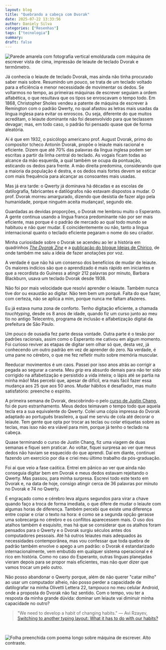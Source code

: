```yaml
---
layout: blog
title: "Quebrando a cabeça com Dvorak"
date: 2025-07-22 13:33:56
author: Daniely Silva
categories: ["Resenhas"]
tags: ["tecnologia"]
summary:
draft: false
---
```


![Parede amarela com fotografia vertical emoldurada com máquina de escrever vista de cima, impressão de leiaute de teclado Dvorak e termômetro.](/img/blog/dvorak.jpg "Convívio entre leiautes")

Já conhecia o leiaute de teclado Dvorak, mas ainda não tinha procurado saber mais sobre. Resumindo um pouco, se trata de um teclado voltado para a eficiência e menor necessidade de movimentar os dedos. Se voltarmos no tempo, as primeiras máquinas de escrever seguiam a ordem alfabética, o que resultava que os tipos se enroscavam o tempo todo. Em 1868, Christopher Sholes vendeu a patente de máquina de escrever à Remington com o padrão Qwerty, no qual afastou as letras mais usadas da língua inglesa para evitar os enroscos. Ou seja, diferente do que muitos acreditam, o leiaute dominante não foi desenvolvido para que teclassem devagar; mas, em todo caso, o padrão foi pensado quase que de forma aleatória.

Aí é que em 1932, o psicólogo americano prof. August Dvorak, primo do compositor tcheco Antonín Dvorak, propõe o leiaute mais racional e eficiente. Dizem que até 70% das palavras da língua inglesa podem ser escritas a partir da linha central do teclado. As vogais ficam todas ao alcance da mão esquerda, a qual também se ocupa da pontuação, esticando os dedos para frente. A mão direita predomina, considerando que a maioria da população é destra, e os dedos mais fortes devem se esticar com mais frequência para alcançar as consoantes mais usadas.

Mas já era tarde: o Qwerty já dominava há décadas e as escolas de datilografia, fabricantes e datilógrafos não estavam dispostos a mudar. O prof. Dvorak morreu amargurado, dizendo que desistia de fazer algo pela humanidade, porque ninguém aceita mudanças!, segundo ele.

Guardadas as devidas proporções, o Dvorak me lembrou muito o Esperanto. A gente continua usando a língua franca predominante não por ser mais eficiente, mas porque é o padrão de mercado ao qual todo mundo se habituou e não quer mudar. E coincidentemente ou não, tanto a língua internacional quanto o teclado eficiente pegaram o nome do seu criador.

Minha curiosidade sobre o Dvorak se acendeu ao ler a história em quadrinhos *[The Dvorak Zine](https://www.dvzine.org/zine/TheDvorakZine.pdf)* e a [publicação do blogue Ideias de Chirico](https://blog.ayom.media/ideiasdechirico/como-e-porque-passei-a-escrever-com-teclado-dvorak), de onde também me saiu a ideia de fazer anotações por voz.

A verdade é que não há um consenso dos benefícios de mudar de leiaute. Os maiores indícios são que o aprendizado é mais rápido em iniciantes e que a recordista do Guiness a atingir 212 palavras por minuto, Barbara Blackburn, usava um teclado Dvorak desde 1938.

Não foi por mais velocidade que resolvi aprender o leiaute. Também nunca tive dor ou exaustão ao digitar. Não tem bem um porquê. Falta do que fazer, com certeza, não se aplica a mim, porque nunca me faltam afazeres.

Eu já estava numa zona de conforto. Tenho digitação eficiente, a chamada *touchtyping*, desde os 8 anos de idade, quando fiz um curso junto ao meu tio no antigo Telecentro, programa de inclusão e alfabetização digital da prefeitura de São Paulo.

Um pouco de ousadia fez parte dessa vontade. Outra parte é o tesão por padrões racionais, assim como o Esperanto me cativou em algum momento. Foi curioso reviver as etapas de digitar sem olhar só que, desta vez, já conhecendo um outro padrão em vez de aprender do zero. Na verdade, é uma pane no cérebro, o que me fez refletir muito sobre memória muscular.

Reeducar movimentos é um caos. Passei por isso anos atrás ao corrigir a pegada ao segurar a caneta. Meu *grip* era absurdo demais para não ter sido corrigido na alfabetização e persistido a vida inteira; o lápis até se partia na minha mão! Mas percebi que, apesar de difícil, era mais fácil fazer essa mudança aos 25 que aos 50 anos. Mudar hábitos é desafiador, mas muito satisfatório: preenche o espírito.

A primeira semana de Dvorak, descobrindo-o pelo [curso de Justin Chang](https://dvorak.justinpchang.com/), foi de puro estranhamento. Meus dedos teimavam o tempo todo que aquela tecla era a sua equivalente do Qwerty. Colei uma cópia impressa do Dvorak adaptado ao português brasileiro, a qual me serviu de cola até decorar o leiaute. Tem gente que opta por trocar as teclas ou colar etiquetas sobre as teclas, mas isso não era viável para mim, porque já tenho o teclado na cabeça.

Quase terminando o curso de Justin Chang, fiz uma viagem de duas semanas e fiquei sem praticar. Ao voltar, fiquei surpresa ao ver que meus dedos não haviam se esquecido do que aprendi. Daí em diante, continuei fazendo um exercício por dia e criei meu último trabalho da pós-graduação.

Foi aí que veio a fase caótica. Entrei em pânico ao ver que ainda não conseguia digitar bem em Dvorak e meus dedos estavam rejeitando o Qwerty. Mas passou, para minha surpresa. Escrevi todo este texto em Dvorak e, na data de hoje, consigo atingir cerca de 36 palavras por minuto no Dvorak e 74 no Qwerty.

É engraçado como e cérebro leva alguns segundos para virar a chave quando faço a troca de forma imediata, o que difere de mudar o leiaute com algumas horas de diferença. Também percebi que existe uma diferença entre copiar e criar o texto na hora: é como se a segunda opção gerasse uma sobrecarga no cérebro e os conflitos aparecessem mais. O uso dos atalhos também é esquisito, mas há que se considerar que os atalhos foram pensados para o Qwerty e o Dvorak surgiu séculos antes dos computadores pessoais. Até há outros leiautes mais adequados às necessidades contemporânea, mas vou confessar que toda quebra de padrão também envolve o apego a um padrão: o Dvorak é estandarizado internacionalmente, vem embutido em qualquer sistema operacional e é rico em história. Como no caso do Esperanto, outras línguas planejadas vieram depois para se propor mais eficientes, mas não quer dizer que vamos trocar um pelo outro.

Não posso abandonar o Qwerty porque, além de não querer "catar milho" ao usar um computador alheio, não posso perder a capacidade de datilografar na minha Olivetti Lettera 22, tampouco no meu celular Android, onde a proposta do Dvorak não faz sentido. Com o tempo, vou ter a resposta da minha grande dúvida: dominar um leiaute vai diminuir minha capacidade no outro?

> "We need to develop a habit of changing habits." — Avi Rzayev, [Switching to another typing layout: What it has to do with our habits?](https://medium.com/@avirzayev/switching-to-dvorak-is-it-worth-it-460f20cffd51)

<br>

![Folha preenchida com poema longo sobre máquina de escrever. Alto contraste.](/img/blog/dvorak2.jpg "Datiloscrito sai do forno")
